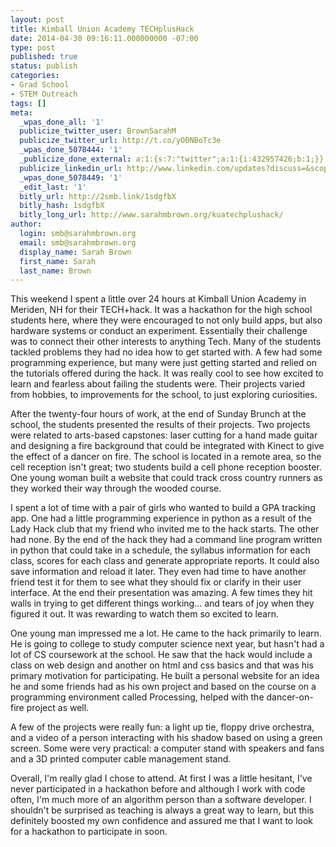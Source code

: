 ```yaml
---
layout: post
title: Kimball Union Academy TECHplusHack
date: 2014-04-30 09:16:11.000000000 -07:00
type: post
published: true
status: publish
categories:
- Grad School
- STEM Outreach
tags: []
meta:
  _wpas_done_all: '1'
  publicize_twitter_user: BrownSarahM
  publicize_twitter_url: http://t.co/yO0NBoTc3e
  _wpas_done_5078444: '1'
  _publicize_done_external: a:1:{s:7:"twitter";a:1:{i:432957426;b:1;}}
  publicize_linkedin_url: http://www.linkedin.com/updates?discuss=&scope=16659755&stype=M&topic=5867288289840496640&type=U&a=s-9Z
  _wpas_done_5078449: '1'
  _edit_last: '1'
  bitly_url: http://2smb.link/1sdgfbX
  bitly_hash: 1sdgfbX
  bitly_long_url: http://www.sarahmbrown.org/kuatechplushack/
author:
  login: smb@sarahmbrown.org
  email: smb@sarahmbrown.org
  display_name: Sarah Brown
  first_name: Sarah
  last_name: Brown
---
```

This weekend I spent a little over 24 hours at Kimball Union Academy in Meriden, NH for their TECH+hack.  It was a hackathon for the high school students here, where they were encouraged to not only build apps, but also hardware systems or conduct an experiment.  Essentially their challenge was to connect their other interests to anything Tech.  Many of the students tackled problems they had no idea how to get started with.  A few had some programming experience, but many were just getting started and relied on the tutorials offered during the hack. It was really cool to see how excited to learn and fearless about failing the students were.  Their projects varied from hobbies, to improvements for the school, to just exploring curiosities.  

After the twenty-four hours of work, at the end of Sunday Brunch at the school, the students presented the results of their projects.  Two projects were related to arts-based capstones: laser cutting for a hand made guitar and designing a fire background that could be integrated with Kinect to give the effect of a dancer on fire.  The school is located in a remote area, so the cell reception isn't great; two students build a cell phone reception booster.  One young woman built a website that could track cross country runners as they worked their way through the wooded course.    

I spent a lot of time with a pair of girls who wanted to build a GPA tracking app.  One had a little programming experience in python as a result of the Lady Hack club that my friend who invited me to the hack starts.  The other had none.  By the end of the hack they had a command line program written in python that could take in a schedule, the syllabus information for each class, scores for each class and generate appropriate reports.  It could also save information and reload it later.  They even had time to have another friend test it for them to see what they should fix or clarify in their user interface.  At the end their presentation was amazing.  A few times they hit walls in trying to get different things working... and tears of joy when they figured it out.  It was rewarding to watch them so excited to learn. 

One young man impressed me a lot. He came to the hack primarily to learn. He is going to college to study computer science next year, but hasn't had a lot of CS coursework at the school.  He saw that the hack would include a class on web design and another on html and css basics and that was his primary motivation for participating.  He built a personal website for an idea he and some friends had as his own project and based on the course on a programming environment called Processing, helped with the dancer-on-fire project as well.  

A few of the projects were really fun: a light up tie, floppy drive orchestra, and a video of a person interacting with his shadow based on using a green screen.  Some were very practical: a computer stand with speakers and fans and a 3D printed computer cable management stand. 

Overall, I'm really glad I chose to attend.  At first I was a little hesitant, I've never participated in a hackathon before and although I work with code often, I'm much more of an algorithm person than a software developer.  I shouldn't be surprised as teaching is always a great way to learn, but this definitely boosted my own confidence and assured me that I want to look for a hackathon to participate in soon.  

